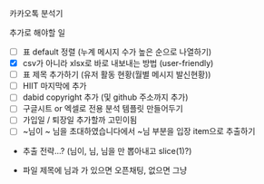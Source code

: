 카카오톡 분석기

추가로 해야할 일

- [ ] 표 default 정렬 (누계 메시지 수가 높은 순으로 나열하기)
- [x] csv가 아니라 xlsx로 바로 내보내는 방법 (user-friendly)
- [ ] 표 제목 추가하기 (유저 활동 현황(월별 메시지 발신현황))
- [ ] HIIT 마지막에 추가
- [ ] dabid copyright 추가 (및 github 주소까지 추가)
- [ ] 구글시트 or 엑셀로 전용 분석 템플릿 만들어두기
- [ ] 가입일 / 퇴장일 추가할까 고민이됨
- [ ] ~님이 ~ 님을 초대하였습니다에서 ~님 부분을 입장 item으로 추출하기
- 추출 전략...? (님이, 님, 님을 만 뽑아내고 slice(1)?)

- 파일 제목에 님과 가 있으면 오픈채팅, 없으면 그냥
